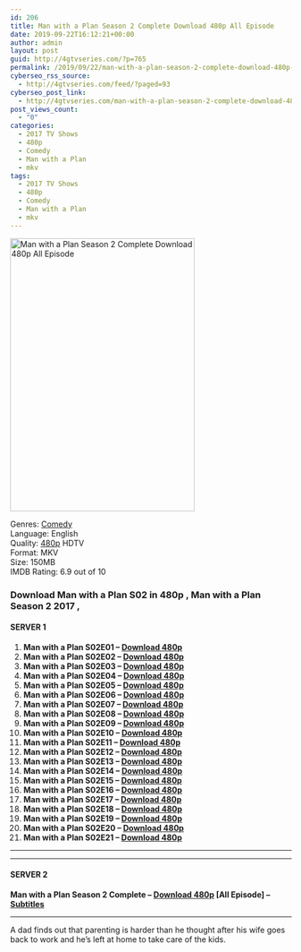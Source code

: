```yaml
---
id: 206
title: Man with a Plan Season 2 Complete Download 480p All Episode
date: 2019-09-22T16:12:21+00:00
author: admin
layout: post
guid: http://4gtvseries.com/?p=765
permalink: /2019/09/22/man-with-a-plan-season-2-complete-download-480p-all-episode-2/
cyberseo_rss_source:
  - http://4gtvseries.com/feed/?paged=93
cyberseo_post_link:
  - http://4gtvseries.com/man-with-a-plan-season-2-complete-download-480p-all-episode/
post_views_count:
  - "0"
categories:
  - 2017 TV Shows
  - 480p
  - Comedy
  - Man with a Plan
  - mkv
tags:
  - 2017 TV Shows
  - 480p
  - Comedy
  - Man with a Plan
  - mkv
---
```

<img loading="lazy" class="aligncenter" src="https://1.bp.blogspot.com/-RCoSN9tmbh8/XYeaGA9zr9I/AAAAAAAAAFw/Syyl7BtCPd03JtAJiuxCfNsQf-sBmDnyACK4BGAYYCw/s1600/Man%2Bwith%2Ba%2BPlan%2BSeason%2B2.jpg" alt="Man with a Plan Season 2 Complete Download 480p All Episode" width="330" height="488" />

Genres:&nbsp;<a href="http://4gtvseries.com/tag/comedy/" data-wpel-link="internal">Comedy</a>  
Language: English  
Quality:&nbsp;<a href="http://4gtvseries.com/tag/480p/" data-wpel-link="internal">480p</a>&nbsp;HDTV  
Format: MKV  
Size: 150MB  
IMDB Rating: 6.9 out of 10

### **Download Man with a Plan S02 in 480p , Man with a Plan Season 2 2017 ,&nbsp;**

#### <span><strong>SERVER 1</strong></span>

  1. **Man with a Plan S02E01 – <a href="http://slink.dl480p.xyz/92vJKILg" data-wpel-link="external" target="_blank" rel="nofollow external noopener noreferrer" class="wpel-icon-left"><i class="wpel-icon fa fa-download" aria-hidden="true"></i>Download 480p</a>**
  2. **Man with a Plan S02E02 – <a href="http://slink.dl480p.xyz/NtNm" data-wpel-link="external" target="_blank" rel="nofollow external noopener noreferrer" class="wpel-icon-left"><i class="wpel-icon fa fa-download" aria-hidden="true"></i>Download 480p</a>**
  3. **Man with a Plan S02E03 – <a href="http://slink.dl480p.xyz/w7Yqs" data-wpel-link="external" target="_blank" rel="nofollow external noopener noreferrer" class="wpel-icon-left"><i class="wpel-icon fa fa-download" aria-hidden="true"></i>Download 480p</a>**
  4. **Man with a Plan S02E04 – <a href="http://slink.dl480p.xyz/veDw" data-wpel-link="external" target="_blank" rel="nofollow external noopener noreferrer" class="wpel-icon-left"><i class="wpel-icon fa fa-download" aria-hidden="true"></i>Download 480p</a>**
  5. **Man with a Plan S02E05 – <a href="http://slink.dl480p.xyz/1hbJa" data-wpel-link="external" target="_blank" rel="nofollow external noopener noreferrer" class="wpel-icon-left"><i class="wpel-icon fa fa-download" aria-hidden="true"></i>Download 480p</a>**
  6. **Man with a Plan S02E06 – <a href="http://slink.dl480p.xyz/ReOAk" data-wpel-link="external" target="_blank" rel="nofollow external noopener noreferrer" class="wpel-icon-left"><i class="wpel-icon fa fa-download" aria-hidden="true"></i>Download 480p</a>**
  7. **Man with a Plan S02E07 – <a href="http://slink.dl480p.xyz/yL95" data-wpel-link="external" target="_blank" rel="nofollow external noopener noreferrer" class="wpel-icon-left"><i class="wpel-icon fa fa-download" aria-hidden="true"></i>Download 480p</a>**
  8. **Man with a Plan S02E08 – <a href="http://slink.dl480p.xyz/HiK1fqv" data-wpel-link="external" target="_blank" rel="nofollow external noopener noreferrer" class="wpel-icon-left"><i class="wpel-icon fa fa-download" aria-hidden="true"></i>Download 480p</a>**
  9. **Man with a Plan S02E09 – <a href="http://slink.dl480p.xyz/7rFhv" data-wpel-link="external" target="_blank" rel="nofollow external noopener noreferrer" class="wpel-icon-left"><i class="wpel-icon fa fa-download" aria-hidden="true"></i>Download 480p</a>**
 10. **Man with a Plan S02E10 – <a href="http://slink.dl480p.xyz/lUPsbJPD" data-wpel-link="external" target="_blank" rel="nofollow external noopener noreferrer" class="wpel-icon-left"><i class="wpel-icon fa fa-download" aria-hidden="true"></i>Download 480p</a>**
 11. **Man with a Plan S02E11 – <a href="http://slink.dl480p.xyz/FZlrSO" data-wpel-link="external" target="_blank" rel="nofollow external noopener noreferrer" class="wpel-icon-left"><i class="wpel-icon fa fa-download" aria-hidden="true"></i>Download 480p</a>**
 12. **Man with a Plan S02E12 – <a href="http://slink.dl480p.xyz/EvuiD" data-wpel-link="external" target="_blank" rel="nofollow external noopener noreferrer" class="wpel-icon-left"><i class="wpel-icon fa fa-download" aria-hidden="true"></i>Download 480p</a>**
 13. **Man with a Plan S02E13 – <a href="http://slink.dl480p.xyz/5T5Lg" data-wpel-link="external" target="_blank" rel="nofollow external noopener noreferrer" class="wpel-icon-left"><i class="wpel-icon fa fa-download" aria-hidden="true"></i>Download 480p</a>**
 14. **Man with a Plan S02E14 – <a href="http://slink.dl480p.xyz/HMdQ" data-wpel-link="external" target="_blank" rel="nofollow external noopener noreferrer" class="wpel-icon-left"><i class="wpel-icon fa fa-download" aria-hidden="true"></i>Download 480p</a>**
 15. **Man with a Plan S02E15 – <a href="http://slink.dl480p.xyz/1pYM" data-wpel-link="external" target="_blank" rel="nofollow external noopener noreferrer" class="wpel-icon-left"><i class="wpel-icon fa fa-download" aria-hidden="true"></i>Download 480p</a>**
 16. **Man with a Plan S02E16 – <a href="http://slink.dl480p.xyz/6Z2gl" data-wpel-link="external" target="_blank" rel="nofollow external noopener noreferrer" class="wpel-icon-left"><i class="wpel-icon fa fa-download" aria-hidden="true"></i>Download 480p</a>**
 17. **Man with a Plan S02E17 – <a href="http://slink.dl480p.xyz/2jOH0H0O" data-wpel-link="external" target="_blank" rel="nofollow external noopener noreferrer" class="wpel-icon-left"><i class="wpel-icon fa fa-download" aria-hidden="true"></i>Download 480p</a>**
 18. **Man with a Plan S02E18 – <a href="http://slink.dl480p.xyz/R7zn" data-wpel-link="external" target="_blank" rel="nofollow external noopener noreferrer" class="wpel-icon-left"><i class="wpel-icon fa fa-download" aria-hidden="true"></i>Download 480p</a>**
 19. **Man with a Plan S02E19 – <a href="http://slink.dl480p.xyz/LJhkn" data-wpel-link="external" target="_blank" rel="nofollow external noopener noreferrer" class="wpel-icon-left"><i class="wpel-icon fa fa-download" aria-hidden="true"></i>Download 480p</a>**
 20. **Man with a Plan S02E20 – <a href="http://slink.dl480p.xyz/kFVqCPj1" data-wpel-link="external" target="_blank" rel="nofollow external noopener noreferrer" class="wpel-icon-left"><i class="wpel-icon fa fa-download" aria-hidden="true"></i>Download 480p</a>**
 21. **Man with a Plan S02E21 – <a href="http://slink.dl480p.xyz/qc4e" data-wpel-link="external" target="_blank" rel="nofollow external noopener noreferrer" class="wpel-icon-left"><i class="wpel-icon fa fa-download" aria-hidden="true"></i>Download 480p</a>**

* * *

* * *

#### <span><strong>SERVER 2</strong></span>

**Man with a Plan Season 2 Complete – <a href="http://dl480p.xyz/545/" data-wpel-link="external" target="_blank" rel="nofollow external noopener noreferrer" class="wpel-icon-left"><i class="wpel-icon fa fa-download" aria-hidden="true"></i>Download 480p</a> [All Episode] – <a href="https://subscene.com/subtitles/man-with-a-plan-sconed-season" data-wpel-link="external" target="_blank" rel="nofollow external noopener noreferrer" class="wpel-icon-left"><i class="wpel-icon fa fa-download" aria-hidden="true"></i>Subtitles</a>**

* * *

A dad finds out that parenting is harder than he thought after his wife goes back to work and he’s left at home to take care of the kids.

<div align="center">
</div>